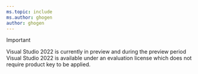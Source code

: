 ```yaml
---
ms.topic: include
ms.author: ghogen
author: ghogen
---
```

> [!IMPORTANT]
> Visual Studio 2022 is currently in preview and during the preview period Visual Studio 2022 is available under an evaluation license which does not require product key to be applied.
